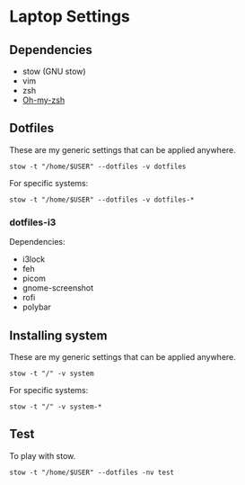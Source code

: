 # Laptop Settings

## Dependencies

- stow (GNU stow)
- vim
- zsh
- [Oh-my-zsh](https://ohmyz.sh/)

## Dotfiles

These are my generic settings that can be applied anywhere.

`stow -t "/home/$USER" --dotfiles -v dotfiles`

For specific systems:

`stow -t "/home/$USER" --dotfiles -v dotfiles-*`

### dotfiles-i3

Dependencies:

- i3lock
- feh
- picom
- gnome-screenshot
- rofi
- polybar

## Installing system

These are my generic settings that can be applied anywhere.

`stow -t "/" -v system`

For specific systems:

`stow -t "/" -v system-*`

## Test

To play with stow.

`stow -t "/home/$USER" --dotfiles -nv test`
